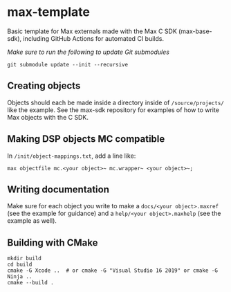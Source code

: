 # max-template

Basic template for Max externals made with the Max C SDK (max-base-sdk), including GitHub Actions for automated CI builds.

_Make sure to run the following to update Git submodules_
```
git submodule update --init --recursive
```

## Creating objects
Objects should each be made inside a directory inside of `/source/projects/` like the example. See the max-sdk repository for examples of how to write Max objects with the C SDK.

## Making DSP objects MC compatible
In `/init/object-mappings.txt`, add a line like:
```
max objectfile mc.<your object>~ mc.wrapper~ <your object>~;
```

## Writing documentation

Make sure for each object you write to make a `docs/<your object>.maxref` (see the example for guidance) and a `help/<your object>.maxhelp` (see the example as well).

## Building with CMake
```
mkdir build
cd build
cmake -G Xcode ..  # or cmake -G "Visual Studio 16 2019" or cmake -G Ninja ..
cmake --build .
```
